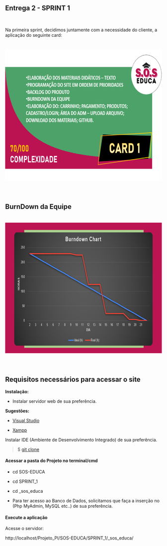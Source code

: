 ## Entrega 2 - SPRINT 1

<br>

Na primeira sprint, decidimos juntamente com a necessidade do cliente, a aplicação do seguinte card:
<h1 align="center"> <img src = "/Imagens Geral/card 1.png" width="710" height="420" /></h1>

<br>

## BurnDown da Equipe

<h1 align="center"> <img src = "/SPRINT_1/Imagens/burndown.png" width="710" height="420" /></h1>

<br>

## Requisitos necessários para acessar o site


**Instalação:**

* Instalar servidor web de sua preferência.

**Sugestões:**

- [Visual Studio](https://visualstudio.microsoft.com/pt-br/)

- [Xampp](https://www.apachefriends.org/pt_br/index.html)


Instalar IDE (Ambiente de Desenvolvimento Integrado) de sua preferência.

> $ [git clone](https://github.com/Grupo-1-2020-PI-FATEC-ADS/SOS-EDUCA)

#### Acessar a pasta do Projeto no terminal/cmd

* cd SOS-EDUCA
* cd SPRINT_1
* cd _sos_educa

* Para ter acesso ao Banco de Dados, solicitamos que faça a inserção no (Php MyAdmin, MySQL etc..) de sua preferência.

#### Execute a aplicação

Acesse o servidor:

http://localhost/Projeto_PI/SOS-EDUCA/SPRINT_1/_sos_educa/
